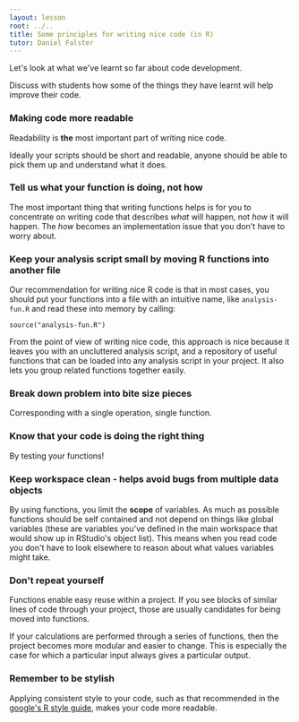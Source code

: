 ```yaml
---
layout: lesson
root: ../..
title: Some principles for writing nice code (in R)
tutor: Daniel Falster
---
```


Let's look at what we've learnt so far about code development.

Discuss with students how some  of the things they have learnt  will help improve their code.

### Making code more readable

Readability is **the** most important part of writing nice code.

Ideally your scripts should be short and readable, anyone should be able to pick them up and understand what it does.

### Tell us what your function is doing, not how

The most important thing that writing functions helps is for you to
concentrate on writing code that describes *what* will happen, not
*how* it will happen.  The *how* becomes an implementation issue that
you don't have to worry about.

### Keep your analysis script small by moving R functions into another file

Our recommendation for writing nice R code is that in most cases, you
should put your functions into a file
with an intuitive name, like `analysis-fun.R` and read these into memory by calling:

~~~
source("analysis-fun.R")
~~~

From the point of view of writing nice code, this approach is nice
because it leaves you with an uncluttered analysis script, and a
repository of useful functions that can be loaded into any analysis
script in your project.  It also lets you group related functions
together easily.

### Break down problem into bite size pieces

Corresponding with a single operation, single function.

### Know that your code is doing the right thing

By testing your functions!

### Keep workspace clean - helps avoid bugs from multiple data objects

By using functions, you limit the **scope** of variables. As much as possible functions should be self contained and not depend on things like global variables (these are variables you've defined in the main workspace that would show up in RStudio's object list).   This means
when you read code you don't have to look elsewhere to reason about
what values variables might take.

### Don't repeat yourself

Functions enable easy reuse within a project.  If you see blocks of similar lines of code through your project, those are usually candidates for being moved into functions.

If your calculations are performed through a series of functions, then
the project becomes more modular and easier to change.  This is
especially the case for which a particular input always gives a
particular output.

### Remember to be stylish

Applying consistent style to your code, such as that recommended in the [google's R style guide](https://google-styleguide.googlecode.com/svn/trunk/Rguide.xml), makes your code more readable.
